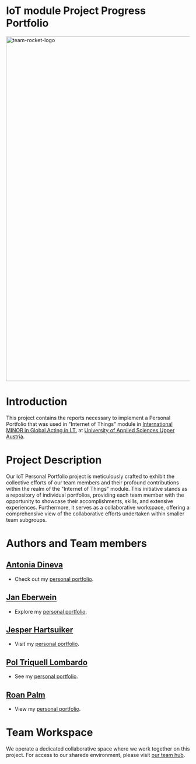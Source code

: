 IoT module Project Progress Portfolio
==============================

<img width="943" alt="team-rocket-logo" src="https://github.com/JanEberwein/team-rocket/assets/35955111/1c8c43a0-b868-4fa5-9d3c-e30d30a7de4e">

# Introduction
This project contains the reports necessary to implement a Personal Portfolio that was used in "Internet of Things" module in [International MINOR in Global Acting in I.T.](https://www-eps-udl-cat.translate.goog/ca/internacional/minor-internacional-global-acting-in-ict-00001/?_x_tr_sl=auto&_x_tr_tl=en-EN&_x_tr_hl=auto) at [ University of Applied Sciences Upper Austria](https://www.fh-ooe.at/en/).

# Project Description
Our IoT Personal Portfolio project is meticulously crafted to exhibit the collective efforts of our team members and their profound contributions within the realm of the "Internet of Things" module. This initiative stands as a repository of individual portfolios, providing each team member with the opportunity to showcase their accomplishments, skills, and extensive experiences. Furthermore, it serves as a collaborative workspace, offering a comprehensive view of the collaborative efforts undertaken within smaller team subgroups.

# Authors and Team members
  ## [Antonia Dineva](https://github.com/ToniDineva)

  * Check out my [personal portfolio](/Antonia%20Dineva).

  ## [Jan Eberwein](https://github.com/JanEberwein)
  
  * Explore my [personal portfolio](/Jan%20Eberwein).

  ## [Jesper Hartsuiker](https://github.com/JesperHartsuiker)
  
  * Visit my [personal portfolio](/Jesper%20Hartsuiker).

  ## [Pol Triquell Lombardo](https://github.com/poltriquell)
  
  * See my [personal portfolio](/Pol%20Triquell).

  ## [Roan Palm](https://github.com/ro-palm)
  
  * View my [personal portfolio](/Roan%20Palm).


# Team Workspace

We operate a dedicated collaborative space where we work together on this project. For access to our sharede environment, please visit [our team hub](Team%20Workspace).
